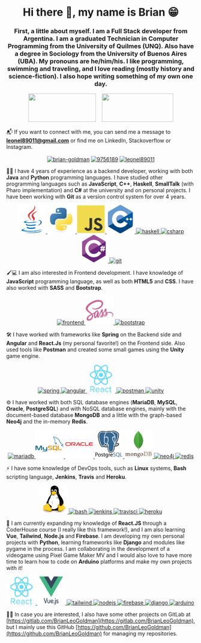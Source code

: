 <h1 align="center">Hi there 👋, my name is Brian 😁</h1>
<h3 align="center">First, a little about myself. I am a Full Stack developer from Argentina. I am a graduated Technician in Computer Programming from the University of Quilmes (UNQ). Also have a degree in Sociology from the University of Buenos Aires (UBA). My pronouns are he/him/his. I like programming, swimming and traveling, and I love reading (mostly history and science-fiction). I also hope writing something of my own one day.</h3>
<p align="center">
  <img src="https://upload.wikimedia.org/wikipedia/commons/5/53/Logo_unqui.png" width="180" height="75">&nbsp;&nbsp;&nbsp;
  <img src="https://inigem-uba.conicet.gov.ar/wp-content/uploads/sites/83/2015/11/UBA_logo_blanco111.png" width="190" height="75">
</p>

📬 If you want to connect with me, you can send me a message to **leonel89011@gmail.com** or find me on LinkedIn, Stackoverflow or Instagram.
<p align="center">
  <a href="https://linkedin.com/in/brian-goldman" target="blank"><img align="center" src="https://raw.githubusercontent.com/rahuldkjain/github-profile-readme-generator/master/src/images/icons/Social/linked-in-alt.svg" alt="brian-goldman" height="60" width="60" /></a>
  <a href="https://stackoverflow.com/users/9756189" target="blank"><img align="center" src="https://raw.githubusercontent.com/rahuldkjain/github-profile-readme-generator/master/src/images/icons/Social/stack-overflow.svg" alt="9756189" height="60" width="60" /></a>
  <a href="https://instagram.com/leonel89011" target="blank"><img align="center" src="https://raw.githubusercontent.com/rahuldkjain/github-profile-readme-generator/master/src/images/icons/Social/instagram.svg" alt="leonel89011" height="60" width="60" /></a>
</p>
 
🧑‍💻 I have 4 years of experience as a backend developer, working with both **Java** and **Python** programming languages. I have studied other programming languages such as **JavaScript**, **C++**, **Haskell**, **SmallTalk** (with Pharo implementation) and **C#** at the university and on personal projects. I have been working with **Git** as a version control system for over 4 years.
<p align="center">
   <a href="https://www.java.com" target="_blank" rel="noreferrer"> <img src="https://raw.githubusercontent.com/devicons/devicon/master/icons/java/java-original.svg" alt="java" width="75" height="75"/> </a>
   <a href="https://www.python.org" target="_blank" rel="noreferrer"> <img src="https://raw.githubusercontent.com/devicons/devicon/master/icons/python/python-original.svg" alt="python" width="75" height="75"/> </a>
  <a href="https://developer.mozilla.org/en-US/docs/Web/JavaScript" target="_blank" rel="noreferrer"> <img src="https://raw.githubusercontent.com/devicons/devicon/master/icons/javascript/javascript-original.svg" alt="javascript" width="75" height="75"/> </a>
   <a href="https://www.w3schools.com/cpp/" target="_blank" rel="noreferrer"> <img src="https://raw.githubusercontent.com/devicons/devicon/master/icons/cplusplus/cplusplus-original.svg" alt="cplusplus" width="75" height="75"/> </a> 
   <a href="https://www.haskell.org/" target="_blank" rel="noreferrer"> <img src="https://cdn-icons-png.flaticon.com/512/5968/5968259.png" alt="haskell" width="75" height="75"/> </a> 
  <a href="http://www.smalltalk.org/" target="_blank" rel="noreferrer"> <img src="https://d1tlzifd8jdoy4.cloudfront.net/wp-content/uploads/2016/02/icon-512x512.png" alt="csharp" width="75" height="75"/> </a> 
  <a href="https://www.w3schools.com/cs/" target="_blank" rel="noreferrer"> <img src="https://raw.githubusercontent.com/devicons/devicon/master/icons/csharp/csharp-original.svg" alt="csharp" width="75" height="75"/> </a> 
  <a href="https://git-scm.com/" target="_blank" rel="noreferrer"> <img src="https://www.vectorlogo.zone/logos/git-scm/git-scm-icon.svg" alt="git" width="75" height="75"/> </a> 
</p>

🖌️💻 I am also interested in Frontend development. I have knowledge of **JavaScript** programming language, as well as both **HTML5** and **CSS**. I have also worked with **SASS** and **Bootstrap**.
<p align="center">
  <a href="https://developer.mozilla.org/es/docs/Learn/Front-end_web_developer" target="_blank" rel="noreferrer"> <img src="https://www.freepnglogos.com/uploads/html5-logo-png/html5-logo-best-web-design-psd-html-cms-development-ecommerce-6.png" alt="frontend" width="175" height="75"> </a>
  <a href="https://sass-lang.com" target="_blank" rel="noreferrer"> <img src="https://raw.githubusercontent.com/devicons/devicon/master/icons/sass/sass-original.svg" alt="sass" width="75" height="75"/> </a> 
  <a href="https://getbootstrap.com" target="_blank" rel="noreferrer"> <img src="https://upload.wikimedia.org/wikipedia/commons/b/b2/Bootstrap_logo.svg" alt="bootstrap" width="75" height="75"/> </a>
</p>

🛠️ I have worked with frameworks like **Spring** on the Backend side and **Angular** and **React.Js** (my personal favorite!) on the Frontend side. Also used tools like **Postman** and created some small games using the **Unity** game engine.
<p align="center">
  <a href="https://spring.io/" target="_blank" rel="noreferrer"> <img src="https://www.vectorlogo.zone/logos/springio/springio-icon.svg" alt="spring" width="75" height="75"/> </a> 
  <a href="https://angular.io" target="_blank" rel="noreferrer"> <img src="https://angular.io/assets/images/logos/angular/angular.svg" alt="angular" width="75" height="75"/> </a> 
  <a href="https://reactjs.org/" target="_blank" rel="noreferrer"> <img src="https://raw.githubusercontent.com/devicons/devicon/master/icons/react/react-original-wordmark.svg" alt="react" width="75" height="75"/> </a> 
  <a href="https://postman.com" target="_blank" rel="noreferrer"> <img src="https://www.vectorlogo.zone/logos/getpostman/getpostman-icon.svg" alt="postman" width="75" height="75"/> </a> 
  <a href="https://unity.com/" target="_blank" rel="noreferrer"> <img src="https://www.vectorlogo.zone/logos/unity3d/unity3d-icon.svg" alt="unity" width="75" height="75"/> </a> 
</p>

⚙️ I have worked with both SQL database engines (**MariaDB**, **MySQL**, **Oracle**, **PostgreSQL**) and with NoSQL database engines, mainly with the document-based database **MongoDB** and a little with the graph-based **Neo4j** and the in-memory **Redis**.
<p align="center">
  <a href="https://mariadb.org/" target="_blank" rel="noreferrer"> <img src="https://www.seidengroup.com/wp-content/uploads/2020/12/mariadb-logo.png" alt="mariadb" width="75" height="75"/> </a> 
  <a href="https://www.mysql.com/" target="_blank" rel="noreferrer"> <img src="https://raw.githubusercontent.com/devicons/devicon/master/icons/mysql/mysql-original-wordmark.svg" alt="mysql" width="75" height="75"/> </a> 
  <a href="https://www.oracle.com/" target="_blank" rel="noreferrer"> <img src="https://raw.githubusercontent.com/devicons/devicon/master/icons/oracle/oracle-original.svg" alt="oracle" width="75" height="75"/> </a> 
  <a href="https://www.postgresql.org" target="_blank" rel="noreferrer"> <img src="https://raw.githubusercontent.com/devicons/devicon/master/icons/postgresql/postgresql-original-wordmark.svg" alt="postgresql" width="75" height="75"/> </a> 
  <a href="https://www.mongodb.com/" target="_blank" rel="noreferrer"> <img src="https://raw.githubusercontent.com/devicons/devicon/master/icons/mongodb/mongodb-original-wordmark.svg" alt="mongodb" width="75" height="75"/> </a> 
  <a href="https://neo4j.com/" target="_blank" rel="noreferrer"> <img src="https://cdn.freebiesupply.com/logos/large/2x/neo4j-logo-png-transparent.png" alt="neo4j" width="75" height="75"/> </a> 
  <a href="https://redis.io/" target="_blank" rel="noreferrer"> <img src="https://cdn.worldvectorlogo.com/logos/redis.svg" alt="redis" width="75" height="75"/> </a>
</p>

⚡ I have some knowledge of DevOps tools, such as **Linux** systems, **Bash** scripting language, **Jenkins**, **Travis** and **Heroku**.
<p align="center">
  <a href="https://www.linux.org/" target="_blank" rel="noreferrer"> <img src="https://raw.githubusercontent.com/devicons/devicon/master/icons/linux/linux-original.svg" alt="linux" width="75" height="75"/> </a> 
  <a href="https://www.gnu.org/software/bash/" target="_blank" rel="noreferrer"> <img src="https://upload.wikimedia.org/wikipedia/commons/thumb/4/4b/Bash_Logo_Colored.svg/2048px-Bash_Logo_Colored.svg.png" alt="bash" width="75" height="75"/> </a> 
  <a href="https://www.jenkins.io" target="_blank" rel="noreferrer"> <img src="https://www.vectorlogo.zone/logos/jenkins/jenkins-icon.svg" alt="jenkins" width="75" height="75"/> </a> 
  <a href="https://travis-ci.org" target="_blank" rel="noreferrer"> <img src="https://www.vectorlogo.zone/logos/travis-ci/travis-ci-icon.svg" alt="travisci" width="75" height="75"/> </a> 
  <a href="https://heroku.com" target="_blank" rel="noreferrer"> <img src="https://www.vectorlogo.zone/logos/heroku/heroku-icon.svg" alt="heroku" width="75" height="75"/> </a> 
</p>

🌱 I am currently expanding my knowledge of **React.JS** through a CoderHouse course (I really like this framework!), and I am also learning **Vue**, **Tailwind**, **Node.js** and **Firebase**. I am developing my own personal projects with **Python**, learning frameworks like **Django** and modules like pygame in the process. I am collaborating in the development of a videogame using Pixel Game Maker MV and I would also love to have more time to learn how to code on **Arduino** platforms and make my own projects with it!
<p align="center">
  <a href="https://reactjs.org/" target="_blank" rel="noreferrer"> <img src="https://raw.githubusercontent.com/devicons/devicon/master/icons/react/react-original-wordmark.svg" alt="react" width="75" height="75"/> </a> 
  <a href="https://vuejs.org/" target="_blank" rel="noreferrer"> <img src="https://raw.githubusercontent.com/devicons/devicon/master/icons/vuejs/vuejs-original-wordmark.svg" alt="vuejs" width="75" height="75"/> </a>
  <a href="https://tailwindcss.com/" target="_blank" rel="noreferrer"> <img src="https://www.vectorlogo.zone/logos/tailwindcss/tailwindcss-icon.svg" alt="tailwind" width="75" height="75"/> </a> 
  <a href="https://nodejs.org" target="_blank" rel="noreferrer"> <img src="https://cdn-icons-png.flaticon.com/512/919/919825.png" alt="nodejs" width="75" height="75"/> </a> 
  <a href="https://firebase.google.com/" target="_blank" rel="noreferrer"> <img src="https://www.vectorlogo.zone/logos/firebase/firebase-icon.svg" alt="firebase" width="75" height="75"/> </a> 
  <a href="https://www.djangoproject.com/" target="_blank" rel="noreferrer"> <img src="https://cdn.worldvectorlogo.com/logos/django.svg" alt="django" width="75" height="75"/> </a>
  <a href="https://www.arduino.cc/" target="_blank" rel="noreferrer"> <img src="https://cdn.worldvectorlogo.com/logos/arduino-1.svg" alt="arduino" width="75" height="75"/> </a>
</p>
 
👨‍💻 In case you are interested, I also have some other projects on GitLab at [https://gitlab.com/BrianLeoGoldman](https://gitlab.com/BrianLeoGoldman), but I mainly use this GitHub [https://github.com/BrianLeoGoldman](https://github.com/BrianLeoGoldman) for managing my repositories. 




   

  

